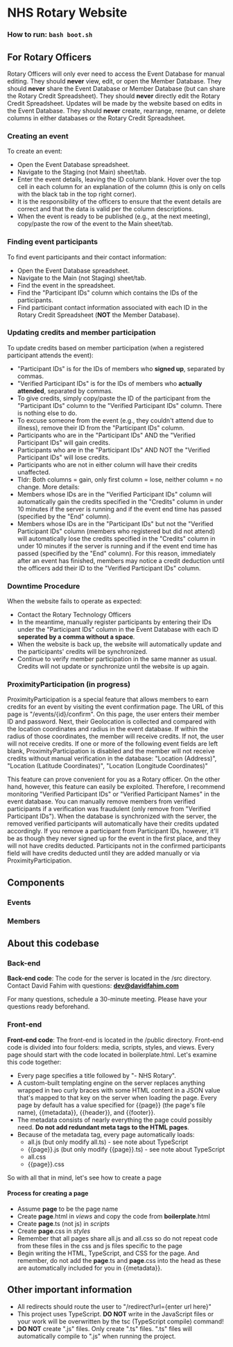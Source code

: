 # NHS Rotary Website
### How to run: ```bash boot.sh```
## For Rotary Officers
Rotary Officers will only ever need to access the Event Database for manual editing.
They should **never** view, edit, or open the Member Database.
They should **never** share the Event Database or Member Database (but can share the Rotary Credit Spreadsheet).
They should **never** directly edit the Rotary Credit Spreadsheet. Updates will be made by the website based on edits in the Event Database.
They should **never** create, rearrange, rename, or delete columns in either databases or the Rotary Credit Spreadsheet.
### Creating an event
To create an event:
- Open the Event Database spreadsheet.
- Navigate to the Staging (not Main) sheet/tab.
- Enter the event details, leaving the ID column blank. Hover over the top cell in each column for an explanation of the column (this is only on cells with the black tab in the top right corner).
- It is the responsibility of the officers to ensure that the event details are correct and that the data is valid per the column descriptions.
- When the event is ready to be published (e.g., at the next meeting), copy/paste the row of the event to the Main sheet/tab.
### Finding event participants
To find event participants and their contact information:
- Open the Event Database spreadsheet.
- Navigate to the Main (not Staging) sheet/tab.
- Find the event in the spreadsheet.
- Find the "Participant IDs" column which contains the IDs of the participants.
- Find participant contact information associated with each ID in the Rotary Credit Spreadsheet (**NOT** the Member Database).
### Updating credits and member participation
To update credits based on member participation (when a registered participant attends the event):
- "Participant IDs" is for the IDs of members who **signed up**, separated by commas.
- "Verified Participant IDs" is for the IDs of members who **actually attended**, separated by commas.
- To give credits, simply copy/paste the ID of the participant from the "Participant IDs" column to the "Verified Participant IDs" column. There is nothing else to do.
- To excuse someone from the event (e.g., they couldn't attend due to illness), remove their ID from the "Participant IDs" column.
- Participants who are in the "Participant IDs" AND the "Verified Participant IDs" will gain credits.
- Participants who are in the "Participant IDs" AND NOT the "Verified Participant IDs" will lose credits.
- Participants who are not in either column will have their credits unaffected.
- Tldr: Both columns = gain, only first column = lose, neither column = no change.
More details:
- Members whose IDs are in the "Verified Participant IDs" column will automatically gain the credits specified in the "Credits" column in under 10 minutes if the server is running and if the event end time has passed (specified by the "End" column).
- Members whose IDs are in the "Participant IDs" but not the "Verified Participant IDs" column (members who registered but did not attend) will automatically lose the credits specified in the "Credits" column in under 10 minutes if the server is running and if the event end time has passed (specified by the "End" column).
For this reason, immediately after an event has finished, members may notice a credit deduction until the officers add their ID to the "Verified Participant IDs" column.
### Downtime Procedure
When the website fails to operate as expected:
- Contact the Rotary Technology Officers
- In the meantime, manually register participants by entering their IDs under the "Participant IDs" column in the Event Database with each ID **seperated by a comma without a space**.
- When the website is back up, the website will automatically update and the participants' credits will be synchronized.
- Continue to verify member participation in the same manner as usual. Credits will not update or synchronize until the website is up again.
### ProximityParticipation (in progress)
ProximityParticipation is a special feature that allows members to earn credits for an event by visiting the event confirmation page.
The URL of this page is "/events/{id}/confirm". On this page, the user enters their member ID and password.
Next, their Geolocation is collected and compared with the location coordinates and radius in the event database.
If within the radius of those coordinates, the member will receive credits. If not, the user will not receive credits.
If one or more of the following event fields are left blank, ProximityParticipation is disabled and the member will not receive credits without manual verification in the database: "Location (Address)", "Location (Latitude Coordinates)", "Location (Longitude Coordinates)"

This feature can prove convenient for you as a Rotary officer.
On the other hand, however, this feature can easily be exploited.
Therefore, I recommend monitoring "Verified Participant IDs" or "Verified Participant Names" in the event database.
You can manually remove members from verified participants if a verification was fraudulent (only remove from "Verified Participant IDs").
When the database is synchronized with the server, the removed verified participants will automatically have their credits updated accordingly.
If you remove a participant from Participant IDs, however, it'll be as though they never signed up for the event in the first place, and they will not have credits deducted.
Participants not in the confirmed participants field will have credits deducted until they are added manually or via ProximityParticipation.
## Components
### Events
### Members
## About this codebase
### Back-end
**Back-end code**: The code for the server is located in the /src directory.
Contact David Fahim with questions: **dev@davidfahim.com**

For many questions, schedule a 30-minute meeting. Please have your questions ready beforehand.
### Front-end
**Front-end code**: The front-end is located in the /public directory.
Front-end code is divided into four folders: media, scripts, styles, and views. Every page should start with the code located in boilerplate.html. Let's examine this code together:
* Every page specifies a title followed by "- NHS Rotary".
* A custom-built templating engine on the server replaces anything wrapped in two curly braces with some HTML content in a JSON value that's mapped to that key on the server when loading the page. Every page by default has a value specified for {{page}} (the page's file name), {{metadata}}, {{header}}, and {{footer}}.
* The metadata consists of nearly everything the page could possibly need. **Do not add redundant meta tags to the HTML pages**.
* Because of the metadata tag, every page automatically loads:
  * all.js (but only modify all.ts) - see note about TypeScript
  * {{page}}.js (but only modify {{page}}.ts) - see note about TypeScript
  * all.css
  * {{page}}.css

So with all that in mind, let's see how to create a page
#### Process for creating a page
* Assume **page** to be the page name
* Create **page**.html in *views* and copy the code from **boilerplate**.html
* Create **page**.ts (not js) in *scripts*
* Create **page**.css in *styles*
* Remember that all pages share all.js and all.css so do not repeat code from these files in the css and js files specific to the page
* Begin writing the HTML, TypeScript, and CSS for the page. And remember, do not add the **page**.ts and **page**.css into the head as these are automatically included for you in {{metadata}}.
## Other important information
* All redirects should route the user to "/redirect?url={enter url here}"
* This project uses TypeScript. **DO NOT** write in the JavaScript files or your work will be overwritten by the tsc (TypeScript compile) command!
* **DO NOT** create ".js" files. Only create ".ts" files. ".ts" files will automatically compile to ".js" when running the project.
